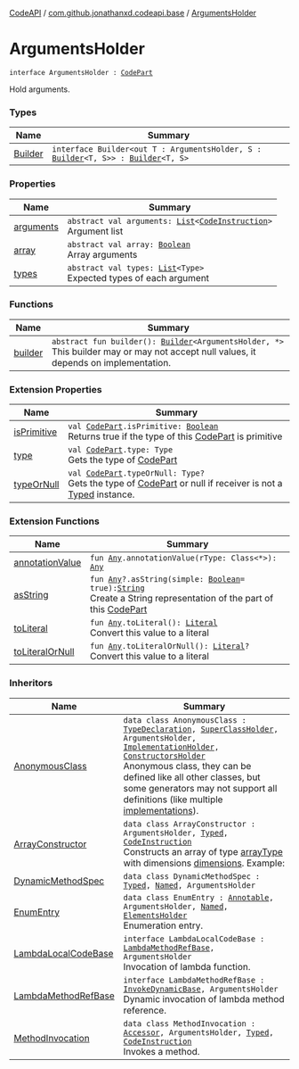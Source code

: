 [CodeAPI](../../index.md) / [com.github.jonathanxd.codeapi.base](../index.md) / [ArgumentsHolder](.)

# ArgumentsHolder

`interface ArgumentsHolder : `[`CodePart`](../../com.github.jonathanxd.codeapi/-code-part/index.md)

Hold arguments.

### Types

| Name | Summary |
|---|---|
| [Builder](-builder/index.md) | `interface Builder<out T : ArgumentsHolder, S : `[`Builder`](-builder/index.md)`<T, S>> : `[`Builder`](../../com.github.jonathanxd.codeapi.builder/-builder/index.md)`<T, S>` |

### Properties

| Name | Summary |
|---|---|
| [arguments](arguments.md) | `abstract val arguments: `[`List`](https://kotlinlang.org/api/latest/jvm/stdlib/kotlin.collections/-list/index.html)`<`[`CodeInstruction`](../../com.github.jonathanxd.codeapi/-code-instruction.md)`>`<br>Argument list |
| [array](array.md) | `abstract val array: `[`Boolean`](https://kotlinlang.org/api/latest/jvm/stdlib/kotlin/-boolean/index.html)<br>Array arguments |
| [types](types.md) | `abstract val types: `[`List`](https://kotlinlang.org/api/latest/jvm/stdlib/kotlin.collections/-list/index.html)`<Type>`<br>Expected types of each argument |

### Functions

| Name | Summary |
|---|---|
| [builder](builder.md) | `abstract fun builder(): `[`Builder`](-builder/index.md)`<ArgumentsHolder, *>`<br>This builder may or may not accept null values, it depends on implementation. |

### Extension Properties

| Name | Summary |
|---|---|
| [isPrimitive](../../com.github.jonathanxd.codeapi/is-primitive.md) | `val `[`CodePart`](../../com.github.jonathanxd.codeapi/-code-part/index.md)`.isPrimitive: `[`Boolean`](https://kotlinlang.org/api/latest/jvm/stdlib/kotlin/-boolean/index.html)<br>Returns true if the type of this [CodePart](../../com.github.jonathanxd.codeapi/-code-part/index.md) is primitive |
| [type](../../com.github.jonathanxd.codeapi/type.md) | `val `[`CodePart`](../../com.github.jonathanxd.codeapi/-code-part/index.md)`.type: Type`<br>Gets the type of [CodePart](../../com.github.jonathanxd.codeapi/-code-part/index.md) |
| [typeOrNull](../../com.github.jonathanxd.codeapi/type-or-null.md) | `val `[`CodePart`](../../com.github.jonathanxd.codeapi/-code-part/index.md)`.typeOrNull: Type?`<br>Gets the type of [CodePart](../../com.github.jonathanxd.codeapi/-code-part/index.md) or null if receiver is not a [Typed](../-typed/index.md) instance. |

### Extension Functions

| Name | Summary |
|---|---|
| [annotationValue](../../com.github.jonathanxd.codeapi.util.conversion/kotlin.-any/annotation-value.md) | `fun `[`Any`](https://kotlinlang.org/api/latest/jvm/stdlib/kotlin/-any/index.html)`.annotationValue(rType: Class<*>): `[`Any`](https://kotlinlang.org/api/latest/jvm/stdlib/kotlin/-any/index.html) |
| [asString](../../com.github.jonathanxd.codeapi.util/kotlin.-any/as-string.md) | `fun `[`Any`](https://kotlinlang.org/api/latest/jvm/stdlib/kotlin/-any/index.html)`?.asString(simple: `[`Boolean`](https://kotlinlang.org/api/latest/jvm/stdlib/kotlin/-boolean/index.html)` = true): `[`String`](https://kotlinlang.org/api/latest/jvm/stdlib/kotlin/-string/index.html)<br>Create a String representation of the part of this [CodePart](../../com.github.jonathanxd.codeapi/-code-part/index.md) |
| [toLiteral](../../com.github.jonathanxd.codeapi.util.conversion/kotlin.-any/to-literal.md) | `fun `[`Any`](https://kotlinlang.org/api/latest/jvm/stdlib/kotlin/-any/index.html)`.toLiteral(): `[`Literal`](../../com.github.jonathanxd.codeapi.literal/-literal/index.md)<br>Convert this value to a literal |
| [toLiteralOrNull](../../com.github.jonathanxd.codeapi.util.conversion/kotlin.-any/to-literal-or-null.md) | `fun `[`Any`](https://kotlinlang.org/api/latest/jvm/stdlib/kotlin/-any/index.html)`.toLiteralOrNull(): `[`Literal`](../../com.github.jonathanxd.codeapi.literal/-literal/index.md)`?`<br>Convert this value to a literal |

### Inheritors

| Name | Summary |
|---|---|
| [AnonymousClass](../-anonymous-class/index.md) | `data class AnonymousClass : `[`TypeDeclaration`](../-type-declaration/index.md)`, `[`SuperClassHolder`](../-super-class-holder/index.md)`, ArgumentsHolder, `[`ImplementationHolder`](../-implementation-holder/index.md)`, `[`ConstructorsHolder`](../-constructors-holder/index.md)<br>Anonymous class, they can be defined like all other classes, but some generators may not support all definitions (like multiple [implementations](../-anonymous-class/implementations.md)). |
| [ArrayConstructor](../-array-constructor/index.md) | `data class ArrayConstructor : ArgumentsHolder, `[`Typed`](../-typed/index.md)`, `[`CodeInstruction`](../../com.github.jonathanxd.codeapi/-code-instruction.md)<br>Constructs an array of type [arrayType](../-array-constructor/array-type.md) with dimensions [dimensions](../-array-constructor/dimensions.md). Example: |
| [DynamicMethodSpec](../../com.github.jonathanxd.codeapi.common/-dynamic-method-spec/index.md) | `data class DynamicMethodSpec : `[`Typed`](../-typed/index.md)`, `[`Named`](../-named/index.md)`, ArgumentsHolder` |
| [EnumEntry](../-enum-entry/index.md) | `data class EnumEntry : `[`Annotable`](../-annotable/index.md)`, ArgumentsHolder, `[`Named`](../-named/index.md)`, `[`ElementsHolder`](../-elements-holder/index.md)<br>Enumeration entry. |
| [LambdaLocalCodeBase](../-invoke-dynamic-base/-lambda-local-code-base/index.md) | `interface LambdaLocalCodeBase : `[`LambdaMethodRefBase`](../-invoke-dynamic-base/-lambda-method-ref-base/index.md)`, ArgumentsHolder`<br>Invocation of lambda function. |
| [LambdaMethodRefBase](../-invoke-dynamic-base/-lambda-method-ref-base/index.md) | `interface LambdaMethodRefBase : `[`InvokeDynamicBase`](../-invoke-dynamic-base/index.md)`, ArgumentsHolder`<br>Dynamic invocation of lambda method reference. |
| [MethodInvocation](../-method-invocation/index.md) | `data class MethodInvocation : `[`Accessor`](../-accessor/index.md)`, ArgumentsHolder, `[`Typed`](../-typed/index.md)`, `[`CodeInstruction`](../../com.github.jonathanxd.codeapi/-code-instruction.md)<br>Invokes a method. |
